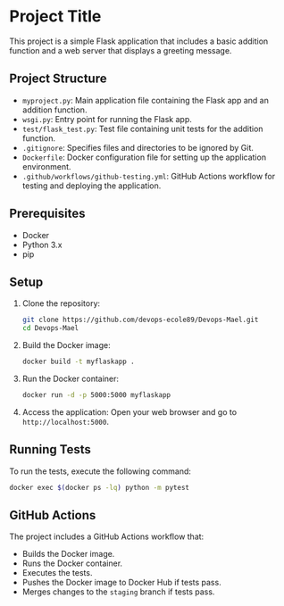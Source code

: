 # Project Title

This project is a simple Flask application that includes a basic addition function and a web server that displays a greeting message.

## Project Structure

- `myproject.py`: Main application file containing the Flask app and an addition function.
- `wsgi.py`: Entry point for running the Flask app.
- `test/flask_test.py`: Test file containing unit tests for the addition function.
- `.gitignore`: Specifies files and directories to be ignored by Git.
- `Dockerfile`: Docker configuration file for setting up the application environment.
- `.github/workflows/github-testing.yml`: GitHub Actions workflow for testing and deploying the application.

## Prerequisites

- Docker
- Python 3.x
- pip

## Setup

1. Clone the repository:
    ```sh
    git clone https://github.com/devops-ecole89/Devops-Mael.git
    cd Devops-Mael
    ```

2. Build the Docker image:
    ```sh
    docker build -t myflaskapp .
    ```

3. Run the Docker container:
    ```sh
    docker run -d -p 5000:5000 myflaskapp
    ```

4. Access the application:
   Open your web browser and go to `http://localhost:5000`.

## Running Tests

To run the tests, execute the following command:
```sh
docker exec $(docker ps -lq) python -m pytest
```

## GitHub Actions

The project includes a GitHub Actions workflow that:
- Builds the Docker image.
- Runs the Docker container.
- Executes the tests.
- Pushes the Docker image to Docker Hub if tests pass.
- Merges changes to the `staging` branch if tests pass.
